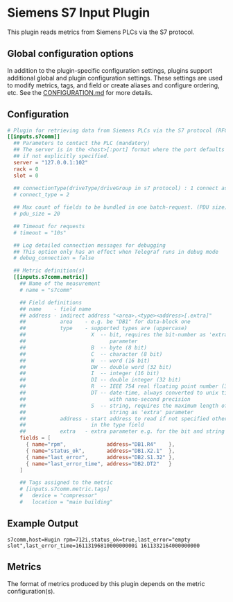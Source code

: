 # Siemens S7 Input Plugin

This plugin reads metrics from Siemens PLCs via the S7 protocol.

## Global configuration options <!-- @/docs/includes/plugin_config.md -->

In addition to the plugin-specific configuration settings, plugins support
additional global and plugin configuration settings. These settings are used to
modify metrics, tags, and field or create aliases and configure ordering, etc.
See the [CONFIGURATION.md][CONFIGURATION.md] for more details.

[CONFIGURATION.md]: ../../../docs/CONFIGURATION.md#plugins

## Configuration

```toml @sample.conf
# Plugin for retrieving data from Siemens PLCs via the S7 protocol (RFC1006)
[[inputs.s7comm]]
  ## Parameters to contact the PLC (mandatory)
  ## The server is in the <host>[:port] format where the port defaults to 102
  ## if not explicitly specified.
  server = "127.0.0.1:102"
  rack = 0
  slot = 0
  
  ## connectionType(driveType/driveGroup in s7 protocol) : 1 connect as PG/PC ;2 connect as OP ; 3 connect as S7 basic
  # connect_type = 2

  ## Max count of fields to be bundled in one batch-request. (PDU size)
  # pdu_size = 20

  ## Timeout for requests
  # timeout = "10s"

  ## Log detailed connection messages for debugging
  ## This option only has an effect when Telegraf runs in debug mode
  # debug_connection = false

  ## Metric definition(s)
  [[inputs.s7comm.metric]]
    ## Name of the measurement
    # name = "s7comm"

    ## Field definitions
    ## name    - field name
    ## address - indirect address "<area>.<type><address>[.extra]"
    ##           area    - e.g. be "DB1" for data-block one
    ##           type    - supported types are (uppercase)
    ##                     X  -- bit, requires the bit-number as 'extra'
    ##                           parameter
    ##                     B  -- byte (8 bit)
    ##                     C  -- character (8 bit)
    ##                     W  -- word (16 bit)
    ##                     DW -- double word (32 bit)
    ##                     I  -- integer (16 bit)
    ##                     DI -- double integer (32 bit)
    ##                     R  -- IEEE 754 real floating point number (32 bit)
    ##                     DT -- date-time, always converted to unix timestamp
    ##                           with nano-second precision
    ##                     S  -- string, requires the maximum length of the
    ##                           string as 'extra' parameter
    ##           address - start address to read if not specified otherwise
    ##                     in the type field
    ##           extra   - extra parameter e.g. for the bit and string type
    fields = [
      { name="rpm",             address="DB1.R4"    },
      { name="status_ok",       address="DB1.X2.1"  },
      { name="last_error",      address="DB2.S1.32" },
      { name="last_error_time", address="DB2.DT2"   }
    ]

    ## Tags assigned to the metric
    # [inputs.s7comm.metric.tags]
    #   device = "compressor"
    #   location = "main building"
```

## Example Output

```text
s7comm,host=Hugin rpm=712i,status_ok=true,last_error="empty slot",last_error_time=1611319681000000000i 1611332164000000000
```

## Metrics

The format of metrics produced by this plugin depends on the metric
configuration(s).
